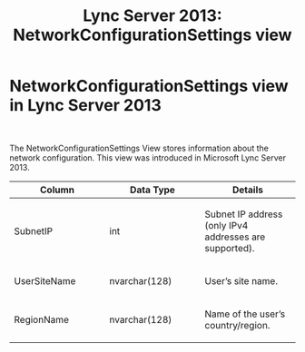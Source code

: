 ﻿---
title: 'Lync Server 2013: NetworkConfigurationSettings view'
TOCTitle: NetworkConfigurationSettings view
ms:assetid: 279ea5d1-5d07-44d4-8133-2557446914ca
ms:mtpsurl: https://technet.microsoft.com/en-us/library/JJ688003(v=OCS.15)
ms:contentKeyID: 49733591
ms.date: 07/23/2014
mtps_version: v=OCS.15
---

# NetworkConfigurationSettings view in Lync Server 2013

 


The NetworkConfigurationSettings View stores information about the network configuration. This view was introduced in Microsoft Lync Server 2013.


<table>
<colgroup>
<col style="width: 33%" />
<col style="width: 33%" />
<col style="width: 33%" />
</colgroup>
<thead>
<tr class="header">
<th>Column</th>
<th>Data Type</th>
<th>Details</th>
</tr>
</thead>
<tbody>
<tr class="odd">
<td><p>SubnetIP</p></td>
<td><p>int</p></td>
<td><p>Subnet IP address (only IPv4 addresses are supported).</p></td>
</tr>
<tr class="even">
<td><p>UserSiteName</p></td>
<td><p>nvarchar(128)</p></td>
<td><p>User’s site name.</p></td>
</tr>
<tr class="odd">
<td><p>RegionName</p></td>
<td><p>nvarchar(128)</p></td>
<td><p>Name of the user’s country/region.</p></td>
</tr>
</tbody>
</table>

